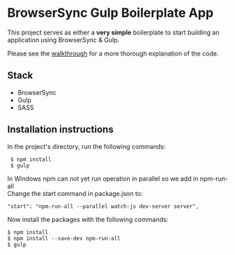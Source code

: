 # BrowserSync Gulp Boilerplate App

This project serves as either a **very simple** boilerplate to start building an application using BrowserSync & Gulp.

Please see the [walkthrough](http://seanamarasinghe.com/developer/browsersync-gulp/) for a more thorough explanation of the code.

## Stack

- BrowserSync
- Gulp
- SASS

## Installation instructions

 In the project's directory, run the following commands:
```
 $ npm install
 $ gulp
```

In Windows npm can not yet run operation in parallel so we add in npm-run-all<br />
Change the start command in package.json to:<br />

```
"start": "npm-run-all --parallel watch-js dev-server server",
```
Now install the packages with the following commands:

```
$ npm install
$ npm install --save-dev npm-run-all
$ gulp
```
